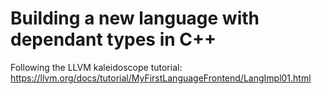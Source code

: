 
# Building a new language with dependant types in C++

Following the LLVM kaleidoscope tutorial: <https://llvm.org/docs/tutorial/MyFirstLanguageFrontend/LangImpl01.html>





